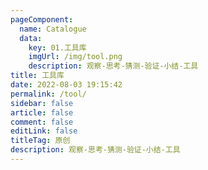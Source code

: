 ```yaml
---
pageComponent: 
  name: Catalogue
  data: 
    key: 01.工具库
    imgUrl: /img/tool.png
    description: 观察-思考-猜测-验证-小结-工具
title: 工具库
date: 2022-08-03 19:15:42
permalink: /tool/
sidebar: false
article: false
comment: false
editLink: false
titleTag: 原创
description: 观察-思考-猜测-验证-小结-工具
---
```


<!-- --- -->

<!--
::: tip
- 这里内容异常丰富，还将更加丰富，记得妥善收藏本页面，方便日后慢慢品读！
:::
-->
